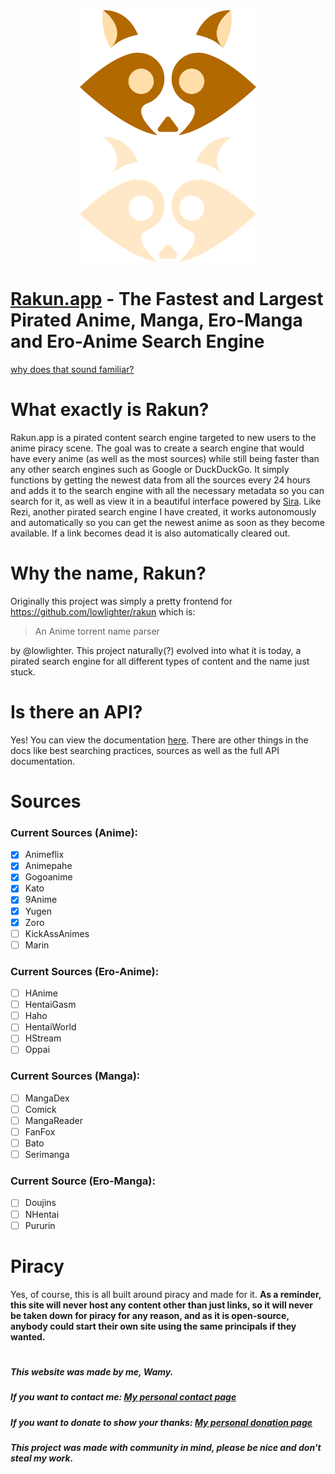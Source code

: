 <div align="center">
    <img src="/assets/RakunLogoDark.svg#gh-light-mode-only" height="200">
    <img src="/assets/RakunLogoLight.svg#gh-dark-mode-only" height="200">
</div>

# [Rakun.app](https://rakun.app) - The Fastest and Largest Pirated Anime, Manga, Ero-Manga and Ero-Anime Search Engine
[why does that sound familiar?](https://github.com/Wamy-Dev/ReziWebsite)


# What exactly is Rakun?
Rakun.app is a pirated content search engine targeted to new users to the anime piracy scene. The goal was to create a search engine that would have every anime (as well as the most sources) while still being faster than any other search engines such as Google or DuckDuckGo. It simply functions by getting the newest data from all the sources every 24 hours and adds it to the search engine with all the necessary metadata so you can search for it, as well as view it in a beautiful interface powered by [Sira](https://www.sira-design.party/). Like Rezi, another pirated search engine I have created, it works autonomously and automatically so you can get the newest anime as soon as they become available. If a link becomes dead it is also automatically cleared out.

# Why the name, Rakun?
Originally this project was simply a pretty frontend for https://github.com/lowlighter/rakun which is:
> An Anime torrent name parser

by @lowlighter. This project naturally(?) evolved into what it is today, a pirated search engine for all different types of content and the name just stuck.

# Is there an API?
Yes! You can view the documentation [here](https://docs.rakun.app). There are other things in the docs like best searching practices, sources as well as the full API documentation.

# Sources
### Current Sources (Anime):
- [x] Animeflix
- [x] Animepahe
- [x] Gogoanime
- [x] Kato
- [x] 9Anime
- [x] Yugen
- [x] Zoro
- [ ] KickAssAnimes
- [ ] Marin

### Current Sources (Ero-Anime):
- [ ] HAnime
- [ ] HentaiGasm
- [ ] Haho
- [ ] HentaiWorld
- [ ] HStream
- [ ] Oppai

### Current Sources (Manga):
- [ ] MangaDex
- [ ] Comick
- [ ] MangaReader
- [ ] FanFox
- [ ] Bato
- [ ] Serimanga

### Current Source (Ero-Manga):
- [ ] Doujins
- [ ] NHentai
- [ ] Pururin

# Piracy
Yes, of course, this is all built around piracy and made for it. **As a reminder, this site will never host any content other than just links, so it will never be taken down for piracy for any reason, and as it is open-source, anybody could start their own site using the same principals if they wanted.**

#

##### This website was made by me, Wamy.
##### If you want to contact me: [My personal contact page](https://homeonacloud.com/contact)
##### If you want to donate to show your thanks: [My personal donation page](https://homeonacloud.com/donate)
##### This project was made with community in mind, please be nice and don't steal my work.





